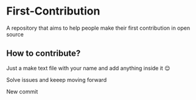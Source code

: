 # First-Contribution
A repository that aims to help people make their first contribution in open source

## How to contribute?
Just a make text file with your name and add anything inside it :relieved:

Solve issues and keeep moving forward

New commit